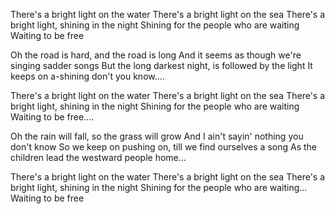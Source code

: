 There's a bright light on the water
There's a bright light on the sea
There's a bright light, shining in the night
Shining for the people who are waiting
Waiting to be free
 
Oh the road is hard, and the road is long
And it seems as though we're singing sadder songs
But the long darkest night, is followed by the light
It keeps on a-shining don't you know....
 
There's a bright light on the water
There's a bright light on the sea
There's a bright light, shining in the night
Shining for the people who are waiting
Waiting to be free....
 
Oh the rain will fall, so the grass will grow
And I ain't sayin' nothing you don't know
So we keep on pushing on, till we find ourselves a song
As the children lead the westward people home...
 
There's a bright light on the water
There's a bright light on the sea
There's a bright light, shining in the night
Shining for the people who are waiting...
Waiting to be free
